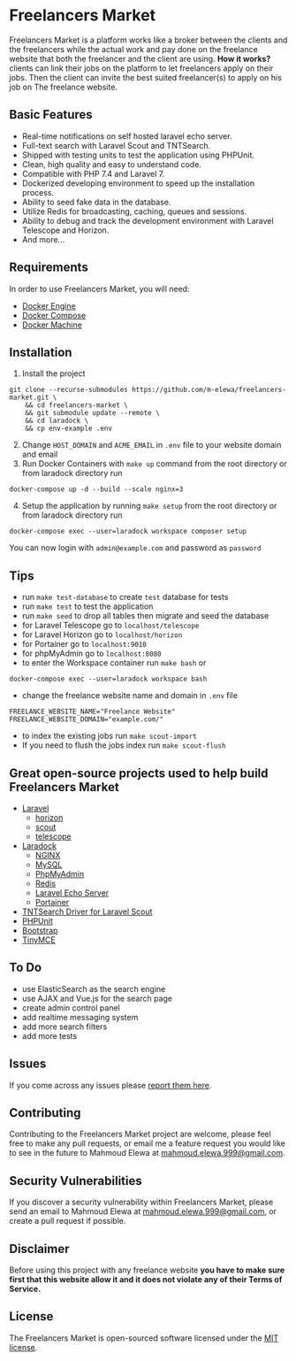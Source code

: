 # Freelancers Market

Freelancers Market is a platform works like a broker between the clients and the freelancers while the actual work and pay done on the freelance website that both the freelancer and the client are using. <b>How it works?</b> clients can link their jobs on the platform to let freelancers apply on their jobs. Then the client can invite the best suited freelancer(s) to apply on his job on The freelance website.

## Basic Features

- Real-time notifications on self hosted laravel echo server.
- Full-text search with Laravel Scout and TNTSearch.
- Shipped with testing units to test the application using PHPUnit.
- Clean, high quality and easy to understand code.
- Compatible with PHP 7.4 and Laravel 7.
- Dockerized developing environment to speed up the installation process.
- Ability to seed fake data in the database.
- Utilize Redis for broadcasting, caching, queues and sessions.
- Ability to debug and track the development environment with Laravel Telescope and Horizon.
- And more...

## Requirements

In order to use Freelancers Market, you will need:

- [Docker Engine](https://docs.docker.com/installation/)
- [Docker Compose](https://docs.docker.com/compose/)
- [Docker Machine](https://docs.docker.com/machine/)

## Installation

1. Install the project
```
git clone --recurse-submodules https://github.com/m-elewa/freelancers-market.git \
    && cd freelancers-market \
    && git submodule update --remote \
    && cd laradock \
    && cp env-example .env
```
2. Change `HOST_DOMAIN` and `ACME_EMAIL` in `.env` file to your website domain and email
3. Run Docker Containers with `make up` command from the root directory or from laradock directory run
```
docker-compose up -d --build --scale nginx=3
```
4. Setup the application by running `make setup` from the root directory or from laradock directory run
```
docker-compose exec --user=laradock workspace composer setup
```
You can now login with `admin@example.com` and password as `password`

## Tips
- run `make test-database` to create `test` database for tests
- run `make test` to test the application
- run `make seed` to drop all tables then migrate and seed the database
- for Laravel Telescope go to `localhost/telescope`
- for Laravel Horizon go to `localhost/horizon`
- for Portainer go to `localhost:9010`
- for phpMyAdmin go to `localhost:8080`
- to enter the Workspace container run `make bash` or
```
docker-compose exec --user=laradock workspace bash
```
-  change the freelance website name and domain in `.env` file
```shell
FREELANCE_WEBSITE_NAME="Freelance Website"
FREELANCE_WEBSITE_DOMAIN="example.com/"
```
- to index the existing jobs run `make scout-import`
- If you need to flush the jobs index run `make scout-flush`

## Great open-source projects used to help build Freelancers Market
* [Laravel](https://github.com/laravel/laravel)
    * [horizon](https://github.com/laravel/horizon)
    * [scout](https://github.com/laravel/scout)
    * [telescope](https://github.com/laravel/telescope)
* [Laradock](https://github.com/laradock/laradock)
    * [NGINX](https://www.nginx.com/)
    * [MySQL](https://www.mysql.com/)
    * [PhpMyAdmin](https://www.phpmyadmin.net/)
    * [Redis](https://redis.io/)
    * [Laravel Echo Server](https://github.com/tlaverdure/laravel-echo-server)
    * [Portainer](https://www.portainer.io/)
* [TNTSearch Driver for Laravel Scout](https://github.com/teamtnt/laravel-scout-tntsearch-driver)
* [PHPUnit](https://github.com/sebastianbergmann/phpunit)
* [Bootstrap](https://github.com/twbs/bootstrap)
* [TinyMCE](https://www.tinymce.com/)

## To Do
- use ElasticSearch as the search engine
- use AJAX and Vue.js for the search page
- create admin control panel
- add realtime messaging system
- add more search filters
- add more tests

## Issues
If you come across any issues please [report them here](https://github.com/m-elewa/freelancers-market/issues).

## Contributing
Contributing to the Freelancers Market project are welcome, please feel free to make any pull requests, or email me a feature request you would like to see in the future to Mahmoud Elewa at [mahmoud.elewa.999@gmail.com](mailto:mahmoud.elewa.999@gmail.com).

## Security Vulnerabilities
If you discover a security vulnerability within Freelancers Market, please send an email to Mahmoud Elewa at [mahmoud.elewa.999@gmail.com](mailto:mahmoud.elewa.999@gmail.com), or create a pull request if possible.

## Disclaimer
Before using this project with any freelance website **you have to make sure first that this website allow it and it does not violate any of their Terms of Service.**

## License
The Freelancers Market is open-sourced software licensed under the [MIT license](https://github.com/m-elewa/freelancers-market/blob/master/LICENSE).
